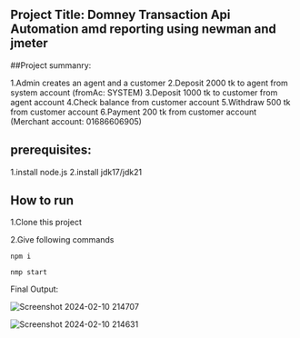 ## Project Title: Domney Transaction Api Automation amd reporting using newman and jmeter

##Project summanry:

1.Admin creates an agent and a customer
2.Deposit 2000 tk to agent from system account (fromAc: SYSTEM)
3.Deposit 1000 tk to customer from agent account
4.Check balance from customer account
5.Withdraw 500 tk from customer account
6.Payment 200 tk from customer account (Merchant account: 01686606905)

##  prerequisites:
1.install node.js
2.install jdk17/jdk21

## How to run

1.Clone this project

2.Give following commands

```npm i```

```nmp start```

Final Output:

![Screenshot 2024-02-10 214707](https://github.com/istiakahasan/demo-transaction-api-jmeter/assets/58629279/765804ed-8d38-4ed8-b881-7f17340bec50)

![Screenshot 2024-02-10 214631](https://github.com/istiakahasan/demo-transaction-api-jmeter/assets/58629279/29b546b7-3640-4012-af0b-55c85126a0f1)

